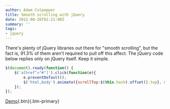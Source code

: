 ```yaml
---
author: Adam Culpepper
title: Smooth scrolling with jQuery
date: 2012-08-26T02:21:00Z
summary: ''
tags:
- jquery
---
```


There's plenty of jQuery libraries out there for "smooth scrolling", but the fact is, 91.3% of them aren't required to pull off this affect. The jQuery code below replies only on jQuery itself. Keep it simple.

``` javascript
$(document).ready(function() {
	$('a[href^="#"]').click(function(e){
		e.preventDefault();
		$('html,body').animate({scrollTop:$(this.hash).offset().top}, 800, 'swing');
	});
});
```

[Demo](http://jsfiddle.net/adamculpepper/RybYW){.btn}{.btn-primary}
